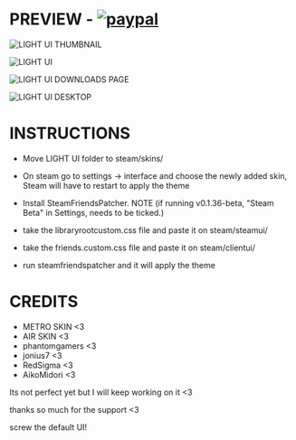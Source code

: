 # PREVIEW - [![paypal](https://img.shields.io/static/v1?label=PayPal&message=Donate&style=flat&logo=paypal&color=#1181d2)](https://www.paypal.com/donate?hosted_button_id=3ZF6GWCRZEVUC)
![LIGHT UI THUMBNAIL](https://media.giphy.com/media/NWDpqe7kyPP35OvBp7/giphy.gif)

![LIGHT UI](https://media.giphy.com/media/0Ar6OuLLCNriyjYN3F/giphy.gif)

![LIGHT UI DOWNLOADS PAGE](https://media.giphy.com/media/DCuD7Vpz15mIFyYWvJ/giphy.gif)

![LIGHT UI DESKTOP](https://media.giphy.com/media/mjXCOXMe4YJjQoC5GZ/giphy.gif)




# INSTRUCTIONS
* Move LIGHT UI folder to steam/skins/

* On steam go to settings -> interface and choose the newly added skin,
Steam will have to restart to apply the theme

* Install SteamFriendsPatcher. NOTE (if running v0.1.36-beta, "Steam Beta" in Settings, needs to be ticked.) 

* take the libraryrootcustom.css file and paste it on steam/steamui/
* take the friends.custom.css file and paste it on steam/clientui/
* run steamfriendspatcher and it will apply the theme

# CREDITS
* METRO SKIN <3
* AIR SKIN <3
* phantomgamers <3
* jonius7 <3
* RedSigma <3
* AikoMidori <3

Its not perfect yet but I will keep working on it <3

thanks so much for the support <3

screw the default UI!

